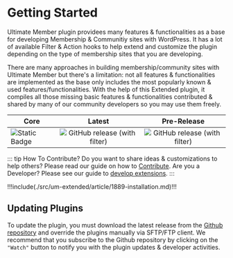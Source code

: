 

# Getting Started

Ultimate Member plugin providees many features & functionalities as a base for developing Membership & Communitiy sites with WordPress. It has a lot of available Filter & Action hooks to help extend and customize the plugin depending on the type of membership sites that you are developing. 

There are many approaches in building membership/community sites with Ultimate Member but there's a limitation: not all features & functionalities are implemented as the base only includes the most popularly known & used features/functionalities. With the help of this Extended plugin, it compiles all those missing basic features & functionalities contributed & shared by many of our community developers so you may use them freely.


| Core       |      Latest     |      Pre-Release     | 
| ------------- | :-----------: | :-----------: |
| ![Static Badge](https://img.shields.io/badge/Requires-version_2.6.8+-7856ff) | ![GitHub release (with filter)](https://img.shields.io/github/v/release/ultimatemember/Extended?label=Latest%20Release)| ![GitHub release (with filter)](https://img.shields.io/github/v/release/ultimatemember/Extended?filter=2.0.1-alpha2&label=Version)


::: tip How To Contribute?
Do you want to share ideas & customizations to help others? Please read our guide on how to [Contribute](./how-to-contribute). Are you a Developer? Please see our guide to [develop extensions](./create-extensions/).
:::

!!!include(./src/um-extended/article/1889-installation.md)!!!

## Updating Plugins

To update the plugin, you must download the latest release from the [Github repository](https://github.com/ultimatemember/Extended/releases) and override the plugins manually via SFTP/FTP client. We recommend that you subscribe to the Github repository by clicking on the `"Watch"` button to notify you with the plugin updates & developer activities.